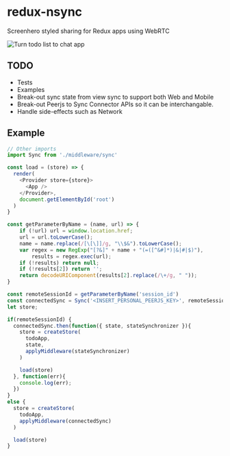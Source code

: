 # redux-nsync
Screenhero styled sharing for Redux apps using WebRTC 

![Turn todo list to chat app](http://i.giphy.com/3o6EhNIo6hsXvJ8DoA.gif)
## TODO
- Tests
- Examples
- Break-out sync state from view sync to support both Web and Mobile
- Break-out Peerjs to Sync Connector APIs so it can be interchangable.
- Handle side-effects such as Network

## Example

```javascript
// Other imports
import Sync from './middleware/sync'

const load = (store) => {
  render(
    <Provider store={store}>
      <App />
    </Provider>,
    document.getElementById('root')
  )
}

const getParameterByName = (name, url) => {
    if (!url) url = window.location.href;
    url = url.toLowerCase();
    name = name.replace(/[\[\]]/g, "\\$&").toLowerCase();
    var regex = new RegExp("[?&]" + name + "(=([^&#]*)|&|#|$)"),
        results = regex.exec(url);
    if (!results) return null;
    if (!results[2]) return '';
    return decodeURIComponent(results[2].replace(/\+/g, " "));
}

const remoteSessionId = getParameterByName('session_id')
const connectedSync = Sync('<INSERT_PERSONAL_PEERJS_KEY>', remoteSessionId);
let store;

if(remoteSessionId) {
  connectedSync.then(function({ state, stateSynchronizer }){
    store = createStore(
      todoApp,
      state,
      applyMiddleware(stateSynchronizer)
    )

    load(store)
  }, function(err){
    console.log(err);
  })
}
else {
  store = createStore(
    todoApp,
    applyMiddleware(connectedSync)
  )

  load(store)
}
```

